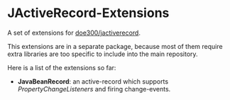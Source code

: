 JActiveRecord-Extensions
=============
A set of extensions for [doe300/jactiverecord](https://github.com/doe300/jactiverecord).

This extensions are in a separate package, because most of them require extra libraries are too specific to include
into the main repository.

Here is a list of the extensions so far:

- **JavaBeanRecord**: an active-record which supports *PropertyChangeListeners* and firing change-events.